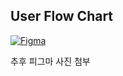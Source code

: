 
## User Flow Chart


[![Figma](https://img.shields.io/badge/Figma-Link-afc5db?style=flat&logo=figma&logoColor=white)](https://www.figma.com/board/vNSyyuUHtUQPNgd1VoVvOP/%EB%A9%94%EB%AA%A8%EC%9E%A5-%EB%A7%8C%EB%93%A4%EA%B8%B0?node-id=0-1&p=f&t=2HB61z5l71xCK05o-0)



추후 피그마 사진 첨부
